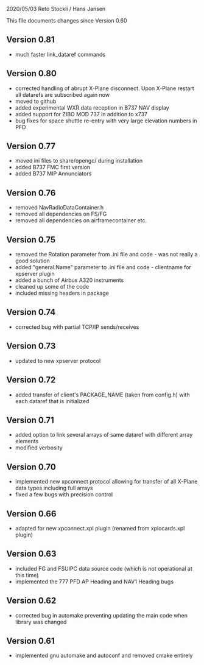 2020/05/03 Reto Stockli / Hans Jansen

This file documents changes since Version 0.60

Version 0.81
------------
- much faster link_dataref commands

Version 0.80
------------
- corrected handling of abrupt X-Plane disconnect. Upon X-Plane restart all datarefs are subscribed again now
- moved to github
- added experimental WXR data reception in B737 NAV display
- added support for ZIBO MOD 737 in addition to x737
- bug fixes for space shuttle re-entry with very large elevation numbers in PFD

Version 0.77
------------
- moved ini files to share/opengc/ during installation
- added B737 FMC first version
- added B737 MIP Annunciators

Version 0.76
------------
- removed NavRadioDataContainer.h
- removed all dependencies on FS/FG
- removed all dependencies on airframecontainer etc.

Version 0.75
------------
- removed the Rotation parameter from .ini file and code - was not really a good solution
- added "general:Name" parameter to .ini file and code - clientname for xpserver plugin
- added a bunch of Airbus A320 instruments
- cleaned up some of the code
- included missing headers in package

Version 0.74
------------
- corrected bug with partial TCP/IP sends/receives

Version 0.73
------------
- updated to new xpserver protocol

Version 0.72
------------
- added transfer of client's PACKAGE_NAME (taken from config.h) with each
  dataref that is initialized
  
Version 0.71
------------
- added option to link several arrays of same dataref with different array elements
- modified verbosity

Version 0.70
------------
- implemented new xpconnect protocol allowing for transfer of all X-Plane data types including full arrays
- fixed a few bugs with precision control

Version 0.66
------------
- adapted for new xpconnect.xpl plugin (renamed from xpiocards.xpl plugin)

Version 0.63
------------
- included FG and FSUIPC data source code (which is not operational at this time)
- implemented the 777 PFD AP Heading and NAV1 Heading bugs

Version 0.62
------------
- corrected bug in automake preventing updating the main code when library was changed

Version 0.61
------------
- implemented gnu automake and autoconf and removed cmake entirely
